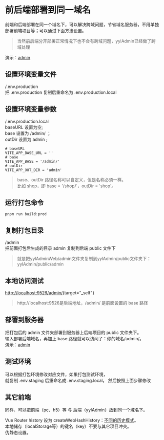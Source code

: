 # 前后端部署到同一域名

前端和后端部署在同一个域名下，可以解决跨域问题，节省域名服务器，不用单独部署前端项目等；可以通过下面方法设置。
>当然前后端分开部署正常情况下也不会有跨域问题，yylAdmin已经做了跨域处理

演示：[admin](https://apiv4.yyladmin.top/admin)  

## 设置环境变量文件
/.env.production  
把 .env.production 复制后重命名为 .env.production.local  

## 设置环境变量参数
/.env.production.local  
baseURL 设置为空;  
base 设置为 /admin/ ；  
outDir 设置为 admin ;  
```
# baseURL
VITE_APP_BASE_URL = ''
# base
VITE_APP_BASE = '/admin/'
# outDir
VITE_APP_OUT_DIR = 'admin'  
```
> base、outDir 路径名称可以自定义，但是名称必须一样。  
> 比如 shop，即 base = '/shop/'，outDir = 'shop'。

## 运行打包命令 
```
pnpm run build:prod
```

## 复制打包目录
/admin  
把前面打包后生成的目录 admin 复制到后端 public 文件下
>就是把yylAdminWeb/admin文件夹复制到yylAdmin/public文件夹下：yylAdmin/public/admin

## 本地访问测试
[http://localhost:9526/admin/](http://localhost:9526/admin/){target="_self"}  
>http://localhost:9526是后端地址，/admin/ 是前面设置的 base 路径  

## 部署到服务器
把打包后的 admin 文件夹部署到服务器上后端项目的 public 文件夹下。  
输入部署后端域名，再加上 base 路径就可以访问了：你的域名/admin/。  
演示：[admin](https://apiv4.yyladmin.top/admin)  

## 测试环境  
可以根据打包环境修改对应文件，如果打包测试环境，  
就复制 .env.staging 后重命名成 .env.staging.local， 然后按照上面步骤修改  

## 其它前端
同样，可以把前端（pc、h5）等 与 后端（yylAdmin）放到同一个域名下。  

Vue Router history 设为 createWebHashHistory：[不同的历史模式](https://router.vuejs.org/zh/guide/essentials/history-mode.html)。  
本地储存（localStorage等）的键名（key）不要与其它项目冲突。  
伪静态设置。

